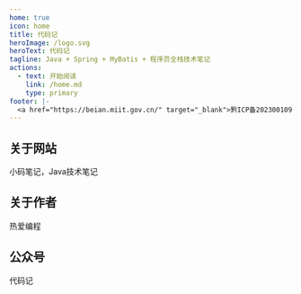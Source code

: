 ```yaml
---
home: true
icon: home
title: 代码记
heroImage: /logo.svg
heroText: 代码记
tagline: Java + Spring + MyBatis + 程序员全栈技术笔记
actions:
  - text: 开始阅读
    link: /home.md
    type: primary
footer: |-
  <a href="https://beian.miit.gov.cn/" target="_blank">黔ICP备2023001092号-1</a> |  <a href="http://www.beian.gov.cn/portal/registerSystemInfo" target="_blank">贵公网安备 52062402000210号</a> | 主题: <a href="https://vuepress-theme-hope.github.io/v2/" target="_blank">VuePress Theme Hope</a>
---
```


## 关于网站
小码笔记，Java技术笔记

## 关于作者
热爱编程

## 公众号
代码记